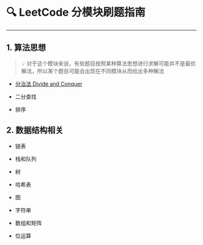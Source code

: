 # 🔍 LeetCode 分模块刷题指南

---

## 1. 算法思想

> 💡 对于这个模块来说，有些题目按照某种算法思想进行求解可能并不是最优解法，所以某个题目可能会出现在不同模块从而给出多种解法

- [分治法 Divide and Conquer](计算机基础/算法/LeetCode/分治法.md)

- 二分查找

- 排序

## 2. 数据结构相关

- 链表

- 栈和队列

- 树

- 哈希表

- 图

- 字符串

- 数组和矩阵

- 位运算

